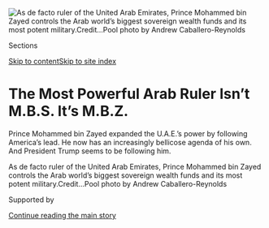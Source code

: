 <div id="app">

<div>

<div>

<div>

</div>

<div data-aria-hidden="false">

<div id="site-content" data-role="main">

<div>

<div class="css-1aor85t" style="opacity:0.000000001;z-index:-1;visibility:hidden">

<div class="css-1hqnpie">

<div class="css-epjblv">

<span class="css-17xtcya">[Middle
East](/section/world/middleeast)</span><span class="css-x15j1o">|</span><span class="css-fwqvlz">The
Most Powerful Arab Ruler Isn’t M.B.S. It’s
M.B.Z.</span>

</div>

<div class="css-k008qs">

<div class="css-1iwv8en">

<span class="css-18z7m18"></span>

<div>

</div>

</div>

<span class="css-1n6z4y">https://nyti.ms/2EMnuE4</span>

<div class="css-1705lsu">

<div class="css-4xjgmj">

<div class="css-4skfbu" data-role="toolbar" data-aria-label="Social Media Share buttons, Save button, and Comments Panel with current comment count" data-testid="share-tools">

  - 
  - 
  - 
  - 
    
    <div class="css-6n7j50">
    
    </div>

  - 
  - 

</div>

</div>

</div>

</div>

</div>

</div>

<div id="NYT_TOP_BANNER_REGION" class="css-11qgg8s">

</div>

<div id="fullBleedHeaderContent">

<div class="css-n4ws9g">

![<span class="css-16f3y1r e13ogyst0" data-aria-hidden="true">As de
facto ruler of the United Arab Emirates, Prince Mohammed bin Zayed
controls the Arab world’s biggest sovereign wealth funds and its most
potent
military.</span><span class="css-cnj6d5 e1z0qqy90" itemprop="copyrightHolder"><span class="css-1ly73wi e1tej78p0">Credit...</span><span><span>Pool
photo by Andrew
Caballero-Reynolds</span></span></span>](https://static01.nyt.com/images/2019/05/30/world/xxmbz1/xxmbz1-articleLarge.jpg?quality=75&auto=webp&disable=upscale)

</div>

<div class="css-a3jxye">

<div class="css-6cn7ki">

<div class="NYTAppHideMasthead css-1bcu9v6 e1suatyy0">

<div class="section css-1o1qe8k e1suatyy2">

<div class="css-cu5p7t er09x8g0">

<div class="css-6n7j50">

</div>

<span class="css-1dv1kvn">Sections</span>

[Skip to content](#site-content)[Skip to site index](#site-index)

</div>

<div class="css-10698na e1huz5gh0">

</div>

</div>

</div>

<div class="css-1sojcmr ehdk2mb0">

# The Most Powerful Arab Ruler Isn’t M.B.S. It’s M.B.Z.

</div>

Prince Mohammed bin Zayed expanded the U.A.E.’s power by following
America’s lead. He now has an increasingly bellicose agenda of his own.
And President Trump seems to be following him.

</div>

</div>

<div class="css-nwzfg5 e1gnum310">

<span class="css-1f9pvn2 middleeast">As de facto ruler of the United
Arab Emirates, Prince Mohammed bin Zayed controls the Arab world’s
biggest sovereign wealth funds and its most potent
military.</span><span class="css-cnj6d5 e1z0qqy90" itemprop="copyrightHolder"><span class="css-1ly73wi e1tej78p0">Credit...</span><span><span>Pool
photo by Andrew Caballero-Reynolds</span></span></span>

</div>

<div id="sponsor-wrapper" class="css-1hyfx7x">

<div id="sponsor-slug" class="css-19vbshk">

Supported by

</div>

[Continue reading the main
story](#after-sponsor)

<div id="sponsor" class="ad sponsor-wrapper" style="text-align:center;height:100%;display:block">

</div>

<div id="after-sponsor">

</div>

</div>

<div class="css-1wx1auc e1gnum311">

<div class="css-18e8msd">

<div class="css-vp77d3 epjyd6m0">

<div class="css-1baulvz">

By [<span class="css-1baulvz last-byline" itemprop="name">David D.
Kirkpatrick</span>](https://www.nytimes.com/by/david-d-kirkpatrick)

</div>

</div>

  - June 2,
    2019

  - 
    
    <div class="css-4xjgmj">
    
    <div class="css-d8bdto" data-role="toolbar" data-aria-label="Social Media Share buttons, Save button, and Comments Panel with current comment count" data-testid="share-tools">
    
      - 
      - 
      - 
      - 
        
        <div class="css-6n7j50">
        
        </div>
    
      - 
      - 
    
    </div>
    
    </div>

</div>

</div>

</div>

<div class="section meteredContent css-1r7ky0e" name="articleBody" itemprop="articleBody">

<div class="css-1fanzo5 StoryBodyCompanionColumn">

<div class="css-53u6y8">

ABU DHABI, United Arab Emirates — Prince Mohammed bin Zayed, the
29-year-old commander of the almost negligible air force of the United
Arab Emirates, had come to Washington shopping for weapons.

In 1991, in the months after Iraq’s invasion of Kuwait, the young prince
wanted to buy so much military hardware to protect his own oil-rich
monarchy — from Hellfire missiles to Apache helicopters to F-16 jets —
that Congress worried he might destabilize the region.

But the Pentagon, trying to cultivate accommodating allies in the Gulf,
had identified Prince Mohammed as a promising partner. The favorite son
of the semi-literate Bedouin who founded the United Arab Emirates,
Prince Mohammed was a serious-minded, British-trained helicopter pilot
who had persuaded his father to transfer $4 billion into the United
States Treasury to help pay for the 1991 war in Iraq.

Richard A. Clarke, then an assistant secretary of state, reassured
lawmakers that the young prince would never become “an aggressor.”

</div>

</div>

<div class="css-1fanzo5 StoryBodyCompanionColumn">

<div class="css-53u6y8">

“The U.A.E. is not now and never will be a threat to stability or peace
in the region,” Mr. Clarke said in congressional testimony. “That is
very hard to imagine. Indeed, the U.A.E. is a force for peace.”

Thirty years later, Prince Mohammed, now 58, crown prince of Abu Dhabi
and de facto ruler of the United Arab Emirates, is arguably the most
powerful leader in the Arab world. He is also among the most influential
foreign voices in Washington, urging the United States to adopt his
increasingly bellicose approach to the region.

\[*Here are* [*five takeaways from our
report*](https://www.nytimes.com/2019/06/02/world/middleeast/prince-mohammed-bin-zayed.html)
*on Prince Mohammed.*\]

Prince Mohammed is almost unknown to the American public and his tiny
country has fewer citizens than Rhode Island. But he may be the richest
man in the world. He controls sovereign wealth funds worth $1.3
trillion, more than any other country.

His influence operation in Washington is legendary (Mr. Clarke got rich
on his payroll). His military is the Arab world’s most potent, equipped
though its work with the United States to conduct [high-tech
surveillance](https://www.nytimes.com/2018/08/31/world/middleeast/hacking-united-arab-emirates-nso-group.html)
and combat operations far beyond its borders.

</div>

</div>

<div class="css-79elbk" data-testid="photoviewer-wrapper">

<div class="css-z3e15g" data-testid="photoviewer-wrapper-hidden">

</div>

<div class="css-1a48zt4 ehw59r15" data-testid="photoviewer-children">

![<span class="css-16f3y1r e13ogyst0" data-aria-hidden="true">Desert
Falcons from the United Arab Emirates Air Force flying in formation with
United States F-35A Lightning IIs last
month.</span><span class="css-cnj6d5 e1z0qqy90" itemprop="copyrightHolder"><span class="css-1ly73wi e1tej78p0">Credit...</span><span>U.S.
Air Force, via Associated
Press</span></span>](https://static01.nyt.com/images/2019/06/02/world/02MBZ/merlin_155639433_75312a24-fb71-4dc1-941a-39b313e6ea13-articleLarge.jpg?quality=75&auto=webp&disable=upscale)

</div>

</div>

<div class="css-1fanzo5 StoryBodyCompanionColumn">

<div class="css-53u6y8">

For decades, the prince has been a key American ally, following
Washington’s lead, but now he is going his own way. His special forces
are active in Yemen, Libya, Somalia and Egypt’s North Sinai. He has
worked to thwart democratic transitions in the Middle East, helped
install a reliable autocrat in Egypt and boosted a protégé to power in
Saudi Arabia.

</div>

</div>

<div class="css-1fanzo5 StoryBodyCompanionColumn">

<div class="css-53u6y8">

At times, the prince has contradicted American policy and destabilized
neighbors. Rights groups have criticized him for jailing dissidents at
home, for his role in creating [a humanitarian crisis in
Yemen](https://www.nytimes.com/interactive/2018/10/26/world/middleeast/saudi-arabia-war-yemen.html),
and for backing the Saudi prince whose agents killed the dissident
writer Jamal Khashoggi.

Yet under the Trump administration, his influence in Washington appears
greater than ever. He has a rapport with President Trump, who has
frequently adopted the prince’s views on Qatar, Libya and Saudi Arabia,
even over the advice of cabinet officials or senior national security
staff.

Western diplomats who know the prince — known as M.B.Z. — say he is
obsessed with two enemies, Iran and [the Muslim
Brotherhood](https://www.nytimes.com/2019/05/10/world/middleeast/trump-muslim-brotherhood.html).
Mr. Trump has sought to move strongly against both and last week took
steps to [bypass congressional
opposition](https://www.nytimes.com/2019/05/23/us/politics/trump-saudi-arabia-arms-sales.html)
to keep selling weapons to both Saudi Arabia and the United Arab
Emirates.

“M.B.Z. has an extraordinary way of telling Americans his own interests
but making it come across as good advice about the region,” said Ben
Rhodes, a deputy national security adviser under President Barack Obama,
whose sympathy for the Arab Spring and negotiations with Iran brought
blistering criticism from the Emirati prince. When it comes to influence
in Washington, Mr. Rhodes added, “M.B.Z. is in a class by himself.”

Prince Mohammed worked assiduously before the presidential election to
crack Mr. Trump’s inner circle, and secured a secret meeting during the
transition period with the president’s son-in-law, Jared Kushner. The
prince also tried to broker talks between the Trump administration and
Russia, a gambit that later entangled him in the special counsel’s
investigation into foreign election
interference.

</div>

</div>

<div class="css-79elbk" data-testid="photoviewer-wrapper">

<div class="css-z3e15g" data-testid="photoviewer-wrapper-hidden">

</div>

<div class="css-1a48zt4 ehw59r15" data-testid="photoviewer-children">

<div class="css-1xdhyk6 erfvjey0">

<span class="css-1ly73wi e1tej78p0">Image</span>

<div class="css-zjzyr8">

<div data-testid="lazyimage-container" style="height:257.77777777777777px">

</div>

</div>

</div>

<span class="css-16f3y1r e13ogyst0" data-aria-hidden="true">President
Trump welcoming Prince Mohammed at the White House in
2017.</span><span class="css-cnj6d5 e1z0qqy90" itemprop="copyrightHolder"><span class="css-1ly73wi e1tej78p0">Credit...</span><span>Al
Drago/The New York Times</span></span>

</div>

</div>

<div class="css-1fanzo5 StoryBodyCompanionColumn">

<div class="css-53u6y8">

Today, at least five people working for Prince Mohammed have been caught
up in criminal investigations growing out of that inquiry. A regular
visitor to the United States for three decades, Prince Mohammed has now
stayed away for two years, in part because he fears prosecutors might
seek to question him or his aides, according to two people familiar with
his thinking. (His brother, the foreign minister, has visited.)

The United Arab Emirates’ Embassy in Washington declined to comment. The
prince’s many American defenders say it is only prudent of him to try to
shape United States policy, as many governments do, and that he sees his
interventions as an attempt to compensate for an American pullback.

But Prince Mohammed’s critics say that his rise is a study in unintended
consequences. The obscure young prince whom Washington adopted as a
pliant ally is now fanning his volatile region’s flames.

By arming the United Arab Emirates with such advanced surveillance
technology, commandos and weaponry, argued Tamara Cofman Wittes, a
former State Department official and fellow at the Brookings
Institution. “We have created a little
Frankenstein.”

</div>

</div>

<div class="css-79elbk" data-testid="photoviewer-wrapper">

<div class="css-z3e15g" data-testid="photoviewer-wrapper-hidden">

</div>

<div class="css-1a48zt4 ehw59r15" data-testid="photoviewer-children">

<div class="css-1xdhyk6 erfvjey0">

<span class="css-1ly73wi e1tej78p0">Image</span>

<div class="css-zjzyr8">

<div data-testid="lazyimage-container" style="height:244.24444444444447px">

</div>

</div>

</div>

<span class="css-16f3y1r e13ogyst0" data-aria-hidden="true">Prince
Mohammed has overseen a construction boom in the Emirati capital, Abu
Dhabi.</span><span class="css-cnj6d5 e1z0qqy90" itemprop="copyrightHolder"><span class="css-1ly73wi e1tej78p0">Credit...</span><span>Hamad
I Mohammed/Reuters</span></span>

</div>

</div>

<div class="css-1fanzo5 StoryBodyCompanionColumn">

<div class="css-53u6y8">

## The Perfect Prince

Most Arab royals are paunchy, long-winded and prone to keep visitors
waiting. Not Prince Mohammed.

He graduated at the age of 18 from the British officers’ training
program at Sandhurst. He stays slim and fit, trades tips with visitors
about workout machines, and never arrives late for a meeting.

American officials invariably describe him as concise, inquisitive, even
humble. He pours his own coffee, and to illustrate his love for America,
sometimes tells visitors that he has taken his grandchildren to Disney
World incognito.

</div>

</div>

<div class="css-1fanzo5 StoryBodyCompanionColumn">

<div class="css-53u6y8">

He makes time for low-ranking American officials and greets senior
dignitaries at the airport. With a shy, lopsided smile, he will offer a
tour of his country, then climb into a helicopter to fly his guest over
the skyscrapers and lagoons of Dubai and Abu Dhabi.

“There was always a ‘wow’ factor with M.B.Z.,” recalled Marcelle Wahba,
a former American ambassador to the United Arab Emirates.

In the capital, Abu Dhabi, he has overseen a construction craze that has
hidden the former coastline behind man-made islands. One is intended to
become a financial district akin to Wall Street. Another includes a
campus of New York University, [a franchise of the
Louvre](https://www.nytimes.com/2019/03/30/arts/design/salvator-mundi-louvre-abu-dhabi.html)
and a planned extension of the Guggenheim.

When he meets Americans, Prince Mohammed emphasizes the things that make
the United Arab Emirates more liberal than their neighbors. Women have
more opportunities: A third of the cabinet ministers are female.

Unlike Saudi Arabia, the United Arab Emirates allow Christian churches
and Hindu or Sikh temples, partly to accommodate a vast foreign work
force. (The country is estimated to have nine million residents, but
fewer than a million citizens; the rest are foreign workers.)

To underscore the point, the prince last year created a Ministry of
Tolerance and declared this the “Year of Tolerance.” He has hosted the
Special Olympics and Pope
Francis.

</div>

</div>

<div class="css-79elbk" data-testid="photoviewer-wrapper">

<div class="css-z3e15g" data-testid="photoviewer-wrapper-hidden">

</div>

<div class="css-1a48zt4 ehw59r15" data-testid="photoviewer-children">

<div class="css-1xdhyk6 erfvjey0">

<span class="css-1ly73wi e1tej78p0">Image</span>

<div class="css-zjzyr8">

<div data-testid="lazyimage-container" style="height:260.35555555555555px">

</div>

</div>

</div>

<span class="css-16f3y1r e13ogyst0" data-aria-hidden="true">Pope Francis
celebrated Mass at the Zayed Sports City Stadium in Abu Dhabi in
February.</span><span class="css-cnj6d5 e1z0qqy90" itemprop="copyrightHolder"><span class="css-1ly73wi e1tej78p0">Credit...</span><span>Ali
Haider/EPA, via Shutterstock</span></span>

</div>

</div>

<div class="css-1fanzo5 StoryBodyCompanionColumn">

<div class="css-53u6y8">

“I think he has done admirable work not just in diversifying the economy
but in diversifying the system of thought of the population as well,”
said Gen. John R. Allen, former commander of United States and N.A.T.O.
forces in Afghanistan, now president of the Brookings Institution. (In
between, General Allen was an adviser to the United Arab Emirates’
Ministry of Defense.)

The United Arab Emirates are a tiny federation of city-states, yet Abu
Dhabi alone accounts for 6 percent of the world’s proven oil reserves,
making it a tempting target to a larger neighbor like Iran. In 1971,
when the U.A.E. gained independence from Britain, the shah of Iran
seized three disputed Persian Gulf islands.

The Muslim Brotherhood, a 90-year-old Islamist movement founded in
Egypt, [has become
mainstream](https://www.nytimes.com/2019/04/30/world/middleeast/is-the-muslim-brotherhood-terrorist.html)
in many Arab countries. On that subject, Prince Mohammed says his dread
is more personal.

His father assigned a prominent Brotherhood member, Ezzedine Ibrahim, as
Prince Mohammed’s tutor, and he attempted an indoctrination that
backfired, the prince often says.

“I am an Arab, I am a Muslim and I pray. And in the 1970s and early
1980s I was one of them,” Prince Mohammed told visiting American
diplomats in 2007, as they reported in a classified cable released by
WikiLeaks. “I believe these guys have an agenda.”

He worries about the appeal of Islamist politics to his population. As
many as 80 percent of the soldiers in his forces would answer the call
of “some holy man in Mecca,” he once told American diplomats, according
to a cable released by WikiLeaks.

For that reason, diplomats say, Prince Mohammed has long argued that the
Arab world is not ready for democracy. Islamists would win any
elections.

</div>

</div>

<div class="css-1fanzo5 StoryBodyCompanionColumn">

<div class="css-53u6y8">

“In any Muslim country, you will see the same result,” he said in a 2007
meeting with American officials. “The Middle East is not California.”

The United Arab Emirates began allowing American forces to operate from
bases inside the country during the Persian Gulf war of 1991. Since
then, the prince’s commandos and air forces have been deployed with the
Americans in Kosovo, Somalia, Afghanistan and Libya, as well as against
the Islamic
State.

</div>

</div>

<div class="css-79elbk" data-testid="photoviewer-wrapper">

<div class="css-z3e15g" data-testid="photoviewer-wrapper-hidden">

</div>

<div class="css-1a48zt4 ehw59r15" data-testid="photoviewer-children">

<div class="css-1xdhyk6 erfvjey0">

<span class="css-1ly73wi e1tej78p0">Image</span>

<div class="css-zjzyr8">

<div data-testid="lazyimage-container" style="height:257.77777777777777px">

</div>

</div>

</div>

<span class="css-16f3y1r e13ogyst0" data-aria-hidden="true">A
demonstration by members of the U.A.E. during the opening of the
International Defence Exhibition & Conference in Abu Dhabi in
February.</span><span class="css-cnj6d5 e1z0qqy90" itemprop="copyrightHolder"><span class="css-1ly73wi e1tej78p0">Credit...</span><span>Christopher
Pike/Reuters</span></span>

</div>

</div>

<div class="css-1fanzo5 StoryBodyCompanionColumn">

<div class="css-53u6y8">

He has recruited American commanders to run his military and former
spies to set up his intelligence services. He also acquired more
weaponry in the four years before 2010 than the other five Gulf
monarchies combined, including 80 F-16 fighters, 30 Apache combat
helicopters, and 62 French Mirage jets.

Some American officers describe the United Arab Emirates as “Little
Sparta.”

With advice from former top military commanders including former
Secretary of Defense James Mattis and General Allen, Prince Mohammed has
even developed an Emirati defense industry, producing an amphibious
armored vehicle known as The Beast and others that he is already
supplying to clients in Libya and Egypt.

The United Arab Emirates are also preparing a low-altitude
propeller-driven bomber for counterinsurgency combat — an idea Mr.
Mattis had long recommended for the United States, a former officer
close to him said.

Prince Mohammed has often told American officials that he saw Israel as
an ally against Iran and the Muslim Brotherhood. Israel trusted him
enough to sell him upgrades for his F-16s, as well as advanced mobile
phone spyware.

</div>

</div>

<div class="css-1fanzo5 StoryBodyCompanionColumn">

<div class="css-53u6y8">

To many in Washington, Prince Mohammed had become America’s best friend
in the region, a dutiful partner who could be counted on for tasks from
countering Iranian influence in Lebanon to funding construction in Iraq.

“It was well known that if you needed something done in the Middle
East,” recalled Richard G. Olson, a former United States ambassador to
Abu Dhabi, “the Emiratis would do
it.”

</div>

</div>

<div class="css-79elbk" data-testid="photoviewer-wrapper">

<div class="css-z3e15g" data-testid="photoviewer-wrapper-hidden">

</div>

<div class="css-1a48zt4 ehw59r15" data-testid="photoviewer-children">

<div class="css-1xdhyk6 erfvjey0">

<span class="css-1ly73wi e1tej78p0">Image</span>

<div class="css-zjzyr8">

<div data-testid="lazyimage-container" style="height:257.77777777777777px">

</div>

</div>

</div>

<span class="css-16f3y1r e13ogyst0" data-aria-hidden="true">President
Barack Obama welcoming Prince Mohammed at the White House in
2015.</span><span class="css-cnj6d5 e1z0qqy90" itemprop="copyrightHolder"><span class="css-1ly73wi e1tej78p0">Credit...</span><span>Doug
Mills/The New York Times</span></span>

</div>

</div>

<div class="css-1fanzo5 StoryBodyCompanionColumn">

<div class="css-53u6y8">

## A Prince Goes Rogue

Prince Mohammed seemed to find a kindred spirit when President Barack
Obama took office in 2009, White House aides said. Both were detached,
analytic and intrigued by big questions. For a time, Mr. Obama sought
out phone conversations with Prince Mohammed more than with any other
foreign leader, several senior White House officials recalled.

But the Arab Spring came between them. Uprisings swept the region. The
Muslim Brotherhood was winning elections. And Mr. Obama appeared to
endorse the demands for democracy — though in Syria, where the uprising
threatened a foe of the Emiratis, he balked at military
action.

</div>

</div>

<div id="mbz2-map" class="section interactive-content interactive-size-scoop css-rutqqr" data-id="100000006535543">

<div class="css-17ih8de interactive-body" data-sourceid="100000006535543">

<div id="g-0601-for-webMBZ2map-box" class="ai2html ai2html-box-v5">

<div id="g-0601-for-webMBZ2map-300" class="g-artboard" style="width:300px; height:523.908000000002px;" data-aspect-ratio="0.573" data-min-width="300">

![](data:image/gif;base64,R0lGODlhCgAKAIAAAB8fHwAAACH5BAEAAAAALAAAAAAKAAoAAAIIhI+py+0PYysAOw==)

<div id="g-ai0-1" class="g-LABELS g-aiAbs g-aiPointText" style="top:4.0397%;margin-top:-6.2px;left:14.7595%;margin-left:-43px;width:86px;">

500
mileS

</div>

<div id="g-ai0-2" class="g-LABELS g-aiAbs g-aiPointText" style="top:7.7398%;margin-top:-7.5px;left:48.1872%;margin-left:-25.5px;width:51px;">

IRAQ

</div>

<div id="g-ai0-3" class="g-LABELS g-aiAbs g-aiPointText" style="top:7.7398%;margin-top:-7.5px;left:75.9431%;margin-left:-25.5px;width:51px;">

IRAN

</div>

<div id="g-ai0-4" class="g-LABELS g-aiAbs g-aiPointText" style="top:15.5112%;margin-top:-16.3px;left:76.9245%;margin-left:-59px;width:118px;">

UNITED
ARAB

EMIRATES

</div>

<div id="g-ai0-5" class="g-LABELS g-aiAbs g-aiPointText" style="top:19.574%;margin-top:-7.5px;left:16.626%;margin-left:-30.5px;width:61px;">

EGYPT

</div>

<div id="g-ai0-6" class="g-LABELS g-aiAbs g-aiPointText" style="top:23.2534%;margin-top:-14.8px;left:54.2803%;margin-left:-33px;width:66px;">

SAUDI

ARABIA

</div>

<div id="g-ai0-7" class="g-LABELS g-aiAbs g-aiPointText" style="top:25.6819%;margin-top:-7.5px;left:88.6843%;margin-left:-29.5px;width:59px;">

OMAN

</div>

<div id="g-ai0-8" class="g-LABELS g-aiAbs g-aiPointText" style="top:34.6529%;margin-top:-7.5px;left:18.8467%;margin-left:-32.5px;width:65px;">

SUDAN

</div>

<div id="g-ai0-9" class="g-LABELS g-aiAbs g-aiPointText" style="top:36.5617%;margin-top:-7.5px;left:59.779%;margin-left:-33px;width:66px;">

YEMEN

</div>

<div id="g-ai0-10" class="g-LABELS g-aiAbs g-aiPointText" style="top:38.3297%;margin-top:-13.8px;left:87.5814%;margin-left:-31.5px;width:63px;">

Arabian

Sea

</div>

<div id="g-ai0-11" class="g-LABELS g-aiAbs g-aiPointText" style="top:42.097%;margin-top:-7.5px;left:40.2471%;margin-left:-25px;width:50px;">

ETH.

</div>

<div id="g-ai0-12" class="g-LABELS g-aiAbs g-aiPointText" style="top:42.2879%;margin-top:-7.5px;left:65.8952%;margin-left:-38.5px;width:77px;">

DJIBOUTI

</div>

<div id="g-ai0-13" class="g-LABELS g-aiAbs g-aiPointText" style="top:49.541%;margin-top:-8.5px;left:64.2845%;margin-left:-29px;width:58px;">

iran

</div>

<div id="g-ai0-14" class="g-LABELS g-aiAbs g-aiPointText" style="top:50.8037%;margin-top:-6.2px;left:17.1771%;margin-left:-43px;width:86px;">

100
mileS

</div>

<div id="g-ai0-15" class="g-LABELS g-aiAbs g-aiPointText" style="top:67.5785%;margin-top:-8px;right:25.538%;width:56px;">

Dubai

</div>

<div id="g-ai0-16" class="g-LABELS g-aiAbs g-aiPointText" style="top:68.2466%;margin-top:-8.5px;left:2.1377%;width:70px;">

QATAR

</div>

<div id="g-ai0-17" class="g-LABELS g-aiAbs g-aiPointText" style="top:75.02%;margin-top:-8px;right:40.5947%;width:87px;">

Abu
Dhabi

</div>

<div id="g-ai0-18" class="g-LABELS g-aiAbs g-aiPointText" style="top:86.9023%;margin-top:-17.3px;left:51.6635%;margin-left:-65.5px;width:131px;">

United
Arab

Emirates

</div>

<div id="g-ai0-19" class="g-LABELS g-aiAbs g-aiPointText" style="top:91.1514%;margin-top:-8.5px;left:89.4421%;margin-left:-33px;width:66px;">

oman

</div>

<div id="g-ai0-20" class="g-LABELS g-aiAbs g-aiPointText" style="top:95.7323%;margin-top:-8.5px;left:25.5251%;margin-left:-63px;width:126px;">

saudi arabia

</div>

</div>

</div>

</div>

By The New York Times

</div>

<div class="css-1fanzo5 StoryBodyCompanionColumn">

<div class="css-53u6y8">

Then it emerged that the Obama administration was in secret nuclear
talks with Iran.

“They felt not only ignored — they felt betrayed by the Obama
administration, and I think Prince Mohammed felt it particularly and
personally,” said Stephen Hadley, a national security adviser under
President George W. Bush who has stayed close to the prince.

</div>

</div>

<div class="css-1fanzo5 StoryBodyCompanionColumn">

<div class="css-53u6y8">

After the uprisings, Prince Mohammed saw the United Arab Emirates as the
only one of the 22 Arab states still on its feet, with a stable
government, functional economy, able military and “moderate ideology,”
said Abdulkhalleq Abdulla, an Emirati political scientist with access to
the country’s senior officials.

“The U.A.E. is part of this very dangerous region that is getting more
dangerous by the day — full of chaos and wars and extremists,” he said.
“So the motivation is this: If we don’t go after the bad guys, they
will come after
us.”

</div>

</div>

<div class="css-79elbk" data-testid="photoviewer-wrapper">

<div class="css-z3e15g" data-testid="photoviewer-wrapper-hidden">

</div>

<div class="css-1a48zt4 ehw59r15" data-testid="photoviewer-children">

<div class="css-1xdhyk6 erfvjey0">

<span class="css-1ly73wi e1tej78p0">Image</span>

<div class="css-zjzyr8">

<div data-testid="lazyimage-container" style="height:257.77777777777777px">

</div>

</div>

</div>

<span class="css-16f3y1r e13ogyst0" data-aria-hidden="true">Tahrir
Square in Cairo in 2012. Mr. Obama’s sympathy for the Arab Spring drew
blistering criticism from the Emirati
prince.</span><span class="css-cnj6d5 e1z0qqy90" itemprop="copyrightHolder"><span class="css-1ly73wi e1tej78p0">Credit...</span><span>Moises
Saman for The New York Times</span></span>

</div>

</div>

<div class="css-1fanzo5 StoryBodyCompanionColumn">

<div class="css-53u6y8">

At home, Prince Mohammed hired a company linked to Erik Prince, the
founder of the private security company formerly known as Blackwater,
[to create a<span class="css-8l6xbc evw5hdy0">
</span>force](https://www.nytimes.com/2011/05/15/world/middleeast/15prince.html)
of Colombian, South African and other mercenaries. He crushed any hint
of dissent, arresting five activists for organizing a petition for
democratic reforms (signed by only 132 people) and rounding up dozens
suspected of sympathizing with the Muslim Brotherhood.

The United Arab Emirates revved up its influence machine in Washington,
too. They were among the biggest spenders among foreign governments on
Washington advocates and consultants, paying as much $21 million in
2017, according to a tally by the Center for Responsive Politics. They
earned good will with million-dollar donations after natural disasters,
and they sought to frame public debate by giving millions more to major
think tanks.

The Middle East Institute recently received $20 million. Its chairman is
Mr. Clarke, the former official who pushed through the U.A.E. defense
contracts. After leaving government in 2003, he had also founded a
consultancy with the United Arab Emirates as a primary client. He did
not respond to requests for comment.

Emirati Ambassador Yousef Otaiba hammered his many contacts in the White
House and on Capitol Hill, arguing that Mr. Obama was ceding the region
to extremists and Iran. The prince himself made the case at the highest
levels. He “gave me an earful,” former Secretary of Defense Robert Gates
recalled in a memoir.

</div>

</div>

<div class="css-1fanzo5 StoryBodyCompanionColumn">

<div class="css-53u6y8">

In the Middle East, Prince Mohammed did more than talk. In Egypt, he
backed [a military takeover in 2013 that removed an elected president
who was a Muslim
Brotherhood](https://www.nytimes.com/2018/07/27/sunday-review/obama-egypt-coup-trump.html)
leader. In the Horn of Africa, he dispatched a force to Somalia first to
combat piracy and then to fight extremists. He went on to establish
commercial ports or naval bases around the Gulf of Aden.

In Libya, Prince Mohammed defied American pleas and a United Nations
embargo by [arming the
forces](https://www.nytimes.com/2015/11/13/world/middleeast/leaked-emirati-emails-could-threaten-peace-talks-in-libya.html)
of the militia leader and would-be strongman Khalifa Hifter. Emirati
pilots carried out airstrikes in Tripoli and eventually established an
air base in eastern Libya.

In the past, the prince looked for a “green light” from Washington, said
Ms. Wahba, the former American ambassador. Now he may send a heads-up,
she said, but “he is not asking permission anymore.”

Saudi Arabia, the giant next door, had quarreled with the United Arab
Emirates over borders and, as the regional heavyweight, also constrained
U.A.E. foreign policy. By the end of 2014, the position of crown prince
— next in line for the throne — had passed to a known foe of the
Emirati
prince.

</div>

</div>

<div class="css-79elbk" data-testid="photoviewer-wrapper">

<div class="css-z3e15g" data-testid="photoviewer-wrapper-hidden">

</div>

<div class="css-1a48zt4 ehw59r15" data-testid="photoviewer-children">

<div class="css-1xdhyk6 erfvjey0">

<span class="css-1ly73wi e1tej78p0">Image</span>

<div class="css-zjzyr8">

<div data-testid="lazyimage-container" style="height:257.77777777777777px">

</div>

</div>

</div>

<span class="css-16f3y1r e13ogyst0" data-aria-hidden="true">The Saudi
crown prince, Mohammed bin Salman, right, with Prince Mohammed in Abu
Dhabi last
year.</span><span class="css-cnj6d5 e1z0qqy90" itemprop="copyrightHolder"><span class="css-1ly73wi e1tej78p0">Credit...</span><span>Bandar
Al-Jaloud/Saudi Royal Palace, via Agence France-Presse — Getty
Images</span></span>

</div>

</div>

<div class="css-1fanzo5 StoryBodyCompanionColumn">

<div class="css-53u6y8">

So he plunged into the internal Saudi succession battle and waged an
all-out lobbying campaign in Washington on behalf of a little-known
alternative: the 29-year-old Prince Mohammed bin Salman, a favorite son
of the aged Saudi king.

“M.B.Z.’s message was, if you trust me and you like me, you will like
this guy because he is cut from the same cloth,” recalled Mr. Rhodes,
the Obama adviser.

</div>

</div>

<div class="css-1fanzo5 StoryBodyCompanionColumn">

<div class="css-53u6y8">

By March 2015, the two princes had invaded Yemen together to roll back a
takeover by a faction aligned with Iran. Then in 2017, as the Saudi
prince consolidated his power, they [cut off all trade and diplomatic
ties with
Qatar](https://www.nytimes.com/2018/01/22/world/middleeast/qatar-saudi-emir-boycott.html)
to pressure it into abandoning support for the Muslim Brotherhood.

Both the Yemen and Qatar conflicts are routinely described as Saudi-led,
but the Emirati prince first sought to sell them to Washington, Mr.
Rhodes and other former officials recalled.

By late 2015, American diplomats say, Prince Mohammed was also
suggesting that the United Arab Emirates and a new Saudi leadership
could be crucial in bringing the Palestinians around to some new peace
agreement — the so-called “outside-in” approach to a deal.

But for that, Prince Mohammed awaited a new
administration.

</div>

</div>

<div class="css-79elbk" data-testid="photoviewer-wrapper">

<div class="css-z3e15g" data-testid="photoviewer-wrapper-hidden">

</div>

<div class="css-1a48zt4 ehw59r15" data-testid="photoviewer-children">

<div class="css-1xdhyk6 erfvjey0">

<span class="css-1ly73wi e1tej78p0">Image</span>

<div class="css-zjzyr8">

<div data-testid="lazyimage-container" style="height:257.1333333333334px">

</div>

</div>

</div>

<span class="css-16f3y1r e13ogyst0" data-aria-hidden="true">The Russian
businessman Kirill Dmitriev acts as a liaison between President Vladimir
V. Putin and the Persian Gulf monarchs, according to the special
counsel’s
report.</span><span class="css-cnj6d5 e1z0qqy90" itemprop="copyrightHolder"><span class="css-1ly73wi e1tej78p0">Credit...</span><span>Fayez
Nureldine/Agence France-Presse — Getty Images</span></span>

</div>

</div>

<div class="css-1fanzo5 StoryBodyCompanionColumn">

<div class="css-53u6y8">

## All the Prince’s Men

It was meant to be a personal farewell.

Despite their sharp differences, Prince Mohammed had remained cordial
with Mr. Obama, and the president thought they shared a mutual respect,
according to four senior White House officials. So when the prince
requested a final meeting, as friends, Mr. Obama agreed to a lunch at
the White House in December 2016.

But Prince Mohammed backed out without much explanation. He flew instead
to New York for his first face-to-face meeting with Jared Kushner and
other advisers to the president-elect, Donald J. Trump.

To arrange the meetings, Prince Mohammed had turned to a financier,
Richard Gerson, founder of Falcon Edge Capital. He had worked with the
prince for years, and he was also a friend of Mr. Kushner.

</div>

</div>

<div class="css-1fanzo5 StoryBodyCompanionColumn">

<div class="css-53u6y8">

“I am always here as your trusted family back channel any time you want
to discreetly pass something,” Mr. Gerson wrote to the prince after the
election in a private text message, one of several provided to The Times
by a third party and corroborated independently. He signed off another
message as “your loyal soldier.”

The trip was supposed to be secret, but intelligence agencies detected
the prince’s arrival. Mr. Obama’s advisers were stunned. But Prince
Mohammed was already working to reverse the administration’s policies,
talking to Mr. Trump’s advisers about the dangers of Iran and about
Palestinian peace talks, according to two people familiar with the
meetings.

“They were deeply impressed with you and already are convinced that you
are their true friend and closest ally,” Mr. Gerson wrote to the prince
after the meetings.

Prince Mohammed was positioning himself as an intermediary to Russia,
too.

One of Prince Mohammed’s younger brothers had introduced Mr. Gerson to a
Russian businessman who acts as a liaison between President Vladimir V.
Putin and the Persian Gulf monarchs, according to the special counsel’s
report. The Russian businessman, Kirill Dmitriev, conferred with Mr.
Gerson about a “reconciliation plan” for the United States and Russia,
and shortly before the inauguration Mr. Gerson gave a two-page summary
of the plan to Mr. Kushner.

Mr. Gerson declined to comment for this article.

The next month, in January, Prince Mohammed invited Mr. Dmitriev to an
Emirati retreat in the Seychelles to meet with someone else they thought
represented the Trump team: Mr. Prince, the Blackwater founder who had
recruited mercenaries for the United Arab
Emirates.

</div>

</div>

<div class="css-79elbk" data-testid="photoviewer-wrapper">

<div class="css-z3e15g" data-testid="photoviewer-wrapper-hidden">

</div>

<div class="css-1a48zt4 ehw59r15" data-testid="photoviewer-children">

<div class="css-1xdhyk6 erfvjey0">

<span class="css-1ly73wi e1tej78p0">Image</span>

<div class="css-zjzyr8">

<div data-testid="lazyimage-container" style="height:257.77777777777777px">

</div>

</div>

</div>

<span class="css-16f3y1r e13ogyst0" data-aria-hidden="true">Prince
Mohammed hired an American security company linked to Erik Prince to
create a security force of
mercenaries.</span><span class="css-cnj6d5 e1z0qqy90" itemprop="copyrightHolder"><span class="css-1ly73wi e1tej78p0">Credit...</span><span>Zach
Gibson for The New York Times</span></span>

</div>

</div>

<div class="css-1fanzo5 StoryBodyCompanionColumn">

<div class="css-53u6y8">

Why Prince Mohammed would seek to connect Russia with Mr. Trump’s circle
remains a matter of debate, but he has worked for years to try to entice
Mr. Putin away from Iran, according to American diplomats and leaked
emails from the Emirati ambassador in Washington.

</div>

</div>

<div class="css-1fanzo5 StoryBodyCompanionColumn">

<div class="css-53u6y8">

But prosecutors are also investigating the activities of other
operatives and go-betweens working for the prince who [tried to
insinuate themselves around Mr.
Trump](https://www.nytimes.com/2018/05/19/us/politics/trump-jr-saudi-uae-nader-prince-zamel.html).

Investigators are still examining the campaign contacts of [an Israeli
specialist in social media
manipulation](https://www.nytimes.com/2018/10/08/us/politics/rick-gates-psy-group-trump.html)
who has worked for Prince Mohammed and of [a Lebanese-American
businessman](https://www.nytimes.com/2018/04/04/us/politics/george-nader-russia-uae-special-counsel-investigation.html)
who [acted as his
emissary](https://www.nytimes.com/2018/03/21/us/politics/george-nader-elliott-broidy-uae-saudi-arabia-white-house-influence.html).
Other prosecutors are investigating whether another top Republican donor
whose security company worked for the prince should legally have
registered as his agent.

The special counsel’s office has also questioned Rashid al-Malik, an
Emirati real-estate developer based in Los Angeles who is close to
Prince Mohammed and to his brother — the head of Emirati intelligence.
Mr. al-Malik is also close to Mr. Trump’s friend Tom Barrack, and
investigators are asking whether Mr. al-Malik was part of an illegal
influence scheme, according to two people familiar with the matter.

Another investigation, prompted by a whistle-blower, is examining the
possibility that the United Arab Emirates used cyberespionage techniques
from former American operatives to spy on American citizens.

Yet the prince’s courtship of the Trump administration has not been
damaged. In the two and a half years since his first meeting with Mr.
Kushner, Prince Mohammed has received almost everything he sought from
the White
House.

</div>

</div>

<div class="css-79elbk" data-testid="photoviewer-wrapper">

<div class="css-z3e15g" data-testid="photoviewer-wrapper-hidden">

</div>

<div class="css-1a48zt4 ehw59r15" data-testid="photoviewer-children">

<div class="css-1xdhyk6 erfvjey0">

<span class="css-1ly73wi e1tej78p0">Image</span>

<div class="css-zjzyr8">

<div data-testid="lazyimage-container" style="height:259.06666666666666px">

</div>

</div>

</div>

<span class="css-16f3y1r e13ogyst0" data-aria-hidden="true">President
Abdel Fattah al-Sisi of Egypt and Prince Mohammed in Cairo last
year.</span><span class="css-cnj6d5 e1z0qqy90" itemprop="copyrightHolder"><span class="css-1ly73wi e1tej78p0">Credit...</span><span>Egyptian
Presidency, via Reuters</span></span>

</div>

</div>

<div class="css-1fanzo5 StoryBodyCompanionColumn">

<div class="css-53u6y8">

## A Prince Undaunted

Each winter, Prince Mohammed invites financiers and former officials to
Abu Dhabi for a salon that demonstrates his global influence.

</div>

</div>

<div class="css-1fanzo5 StoryBodyCompanionColumn">

<div class="css-53u6y8">

The guest list last December included former British Prime Minister Tony
Blair; former French President Nicolas Sarkozy; former Secretary of
State Condoleezza Rice; Mr. Hadley, the Bush-era national security
adviser; the American investors Mohamed A. El-Erian, David M. Rubenstein
and Thomas S. Kaplan; and the Chinese computer scientist and investor
Kai-Fu Lee.

Undeterred, the prince also included Mr. Dmitriev, the Russian
businessman linked to Mr. Putin.

Prince Mohammed’s post-Arab Spring interventions have hardly stabilized
the region. An aide he sent to Cairo to help turn around the moribund
economy has returned in frustration.

Egypt’s military-backed government still depends on billions of dollars
a year in assistance from the United Arab Emirates and its Gulf allies,
and despite Emirati help and Israeli airstrikes, Cairo has not yet
quelled a militant backlash centered in the North Sinai.

The isolation of Qatar has failed to change its policies. In Libya,
Khalifa Hifter is mired in a bloody stalemate.

Prince Mohammed’s push in the Horn of Africa has set off a competition
for access and influence among rivals like Turkey and Qatar. In Somalia,
after allegations of bribery by the fragile central government, Emirati
forces have shifted to the semiautonomous regions of Puntland and
Somaliland.

Djibouti, alleging neglect, last year replaced its Emirati port managers
with a Chinese rival.

“He thinks he is Machiavelli but he acts more like Mussolini,” said
Bruce Riedel, a scholar at the Brookings Institution and a former
official in the Central Intelligence Agency.

In Saudi Arabia, the Emirati prince has been embarrassed by the
conclusion of American intelligence agencies that his Saudi protégé had
ordered the brutal murder of Mr. Khashoggi, a Virginia-based Saudi
dissident and Washington Post columnist. Their joint, four-year-old
intervention in Yemen is turning into a quagmire, with horrific civilian
casualties.

</div>

</div>

<div class="css-79elbk" data-testid="photoviewer-wrapper">

<div class="css-z3e15g" data-testid="photoviewer-wrapper-hidden">

</div>

<div class="css-1a48zt4 ehw59r15" data-testid="photoviewer-children">

<div class="css-1xdhyk6 erfvjey0">

<span class="css-1ly73wi e1tej78p0">Image</span>

<div class="css-zjzyr8">

<div data-testid="lazyimage-container" style="height:257.77777777777777px">

</div>

</div>

</div>

<span class="css-16f3y1r e13ogyst0" data-aria-hidden="true">A tribute to
the Saudi dissident Jamal Khashoggi in Istanbul last
year.</span><span class="css-cnj6d5 e1z0qqy90" itemprop="copyrightHolder"><span class="css-1ly73wi e1tej78p0">Credit...</span><span>Emrah
Gurel/Associated Press</span></span>

</div>

</div>

<div class="css-1fanzo5 StoryBodyCompanionColumn">

<div class="css-53u6y8">

“The U.A.E. is a stain on the world conscience — the U.A.E. as it is
currently governed is violating every norm of the civilized world,” said
Representative Ro Khanna, Democrat of California.

Yet the prince’s standing remains strong inside the Trump
administration. The “outside-in” proposals for Israeli-Palestinian peace
passed over by the Obama administration are at the core of Mr. Kushner’s
emerging plans.

Mr. Trump has repeatedly backed the positions of the Emirati prince: by
endorsing his Saudi protégé after the Khashoggi killing, by applauding
the isolation of Qatar even as the secretary of state and secretary of
defense publicly opposed it, by canceling the nuclear deal with Iran, by
seeking to designate the Muslim Brotherhood a terrorist group, and by
[vetoing
legislation](https://www.nytimes.com/2019/04/16/us/politics/trump-veto-yemen.html)
to cut off American military support for Saudi and Emirati forces in
Yemen.

In April, Mr. Trump publicly endorsed the Emiratis’ favored militia
leader in Libya one day after a phone call with Prince Mohammed — even
through Secretary of State Mike Pompeo had previously urged the same
leader to retreat.

Mr. Mattis, the former secretary of defense, last month delivered a
lecture in Abu Dhabi sponsored by Prince Mohammed. When he joined the
Trump administration, Mr. Mattis disclosed that he had received $242,000
in annual fees as well as valuable stock options as a board member at
the defense contractor General Dynamics, which does extensive business
with Abu Dhabi. He had also worked as an unpaid adviser to Prince
Mohammed.

“It’s the Year of Tolerance. How many countries in the world right now
are having a year of tolerance?” Mr. Mattis asked. “I don’t know of
any,” he said. “You are an
example.”

</div>

</div>

<div class="css-79elbk" data-testid="photoviewer-wrapper">

<div class="css-z3e15g" data-testid="photoviewer-wrapper-hidden">

</div>

<div class="css-1a48zt4 ehw59r15" data-testid="photoviewer-children">

<div class="css-1xdhyk6 erfvjey0">

<span class="css-1ly73wi e1tej78p0">Image</span>

<div class="css-zjzyr8">

<div data-testid="lazyimage-container" style="height:257.77777777777777px">

</div>

</div>

</div>

<span class="css-16f3y1r e13ogyst0" data-aria-hidden="true">Jim Mattis,
the former United States secretary of defense, in Abu Dhabi in
May.</span><span class="css-cnj6d5 e1z0qqy90" itemprop="copyrightHolder"><span class="css-1ly73wi e1tej78p0">Credit...</span><span>Eissa
Al Hammadi/Saudi Press Agency, via Associated Press</span></span>

</div>

</div>

</div>

<div>

</div>

<div>

</div>

<div>

</div>

<div>

<div id="bottom-wrapper" class="css-1ede5it">

<div id="bottom-slug" class="css-l9onyx">

Advertisement

</div>

[Continue reading the main
story](#after-bottom)

<div id="bottom" class="ad bottom-wrapper" style="text-align:center;height:100%;display:block;min-height:90px">

</div>

<div id="after-bottom">

</div>

</div>

</div>

</div>

</div>

## Site Index

<div>

</div>

## Site Information Navigation

  - [© <span>2020</span> <span>The New York Times
    Company</span>](https://help.nytimes.com/hc/en-us/articles/115014792127-Copyright-notice)

<!-- end list -->

  - [NYTCo](https://www.nytco.com/)
  - [Contact
    Us](https://help.nytimes.com/hc/en-us/articles/115015385887-Contact-Us)
  - [Work with us](https://www.nytco.com/careers/)
  - [Advertise](https://nytmediakit.com/)
  - [T Brand Studio](http://www.tbrandstudio.com/)
  - [Your Ad
    Choices](https://www.nytimes.com/privacy/cookie-policy#how-do-i-manage-trackers)
  - [Privacy](https://www.nytimes.com/privacy)
  - [Terms of
    Service](https://help.nytimes.com/hc/en-us/articles/115014893428-Terms-of-service)
  - [Terms of
    Sale](https://help.nytimes.com/hc/en-us/articles/115014893968-Terms-of-sale)
  - [Site
    Map](https://spiderbites.nytimes.com)
  - [Help](https://help.nytimes.com/hc/en-us)
  - [Subscriptions](https://www.nytimes.com/subscription?campaignId=37WXW)

</div>

</div>

</div>

</div>
